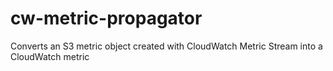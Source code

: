 # cw-metric-propagator
Converts an S3 metric object created with CloudWatch Metric Stream into a CloudWatch metric
